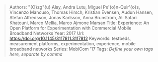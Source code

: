 > Authors: \"{O}zg\"{u} Alay, Andra Lutu, Miguel Pe\'{o}n-Quir\'{o}s, Vincenzo Mancuso, Thomas Hirsch, Kristian Evensen, Audun Hansen, Stefan Alfredsson, Jonas Karlsson, Anna Brunstrom, Ali Safari Khatouni, Marco Mellia, Marco Ajmone Marsan
> Title: Experience: An Open Platform for Experimentation with Commercial Mobile Broadband Networks
> Year: 2017
> Url: https://doi.org/10.1145/3117811.3117812
> Keywords: testbeds, measurement platforms, experimentation, experience, mobile broadband networks
> Series: MobiCom '17
> Tags: *Define your own tags here, separate by comma*